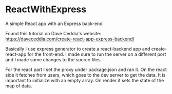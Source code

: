 # ReactWithExpress
A simple React app with an Express back-end

Found this tutorial on Dave Ceddia's website:
https://daveceddia.com/create-react-app-express-backend/

Basically I use express generator to create a react-backend app
and create-react-app for the front-end. I made sure to run the
server on a different port and I made some changes to the source
files.

For the react part I set the proxy under package.json and ran it.
On the react side it fetches from users, which goes to the dev
server to get the data. It is important to initialize with an empty
array. On render it sets the state of the map of data.
